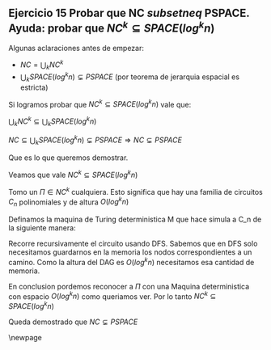 ## Ejercicio 15 Probar que NC $subsetneq$ PSPACE. Ayuda: probar que $NC^k \subseteq SPACE(log^k n)$

Algunas aclaraciones antes de empezar:

- $NC = \bigcup_k NC^k$
- $\bigcup_k SPACE(log^k n) \subsetneq PSPACE$ (por teorema de jerarquia espacial es estricta)

Si logramos probar que $NC^k \subseteq SPACE(log^k n)$ vale que:

$\bigcup_k NC^k \subseteq \bigcup_k SPACE(log^k n)$

$NC \subseteq \bigcup_k SPACE(log^k n) \subsetneq PSPACE \Rightarrow NC \subsetneq PSPACE$

Que es  lo que queremos demostrar.

Veamos que vale $NC^k \subseteq SPACE(log^k n)$

Tomo un $\Pi \in NC^k$ cualquiera. Esto significa que hay una familia de circuitos $C_n$ polinomiales y 
de altura $O(log^k n)$

Definamos la maquina de Turing deterministica M que hace simula a C_n de la siguiente manera:

Recorre recursivamente el circuito usando DFS. Sabemos que en DFS solo necesitamos guardarnos en la memoria los nodos
correspondientes a un camino. Como la altura del DAG es $O(log^k n)$ necesitamos esa cantidad de memoria.

En conclusion pordemos reconocer a $\Pi$ con una Maquina deterministica con espacio $O(log^k n)$ como queriamos ver.
Por lo tanto $NC^k \subseteq SPACE(log^k n)$

Queda demostrado que $NC \subsetneq PSPACE$

\newpage
